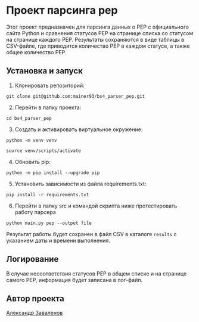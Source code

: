 # Проект парсинга pep
Этот проект предназначен для парсинга данных о PEP с официального сайта Python и сравнения статусов PEP на странице списка со статусом на странице каждого PEP.
Результаты сохраняются в виде таблицы в CSV-файле, где приводится количество PEP в каждом статусе, а также общее количество PEP.

## Установка и запуск

1. Клонировать репозиторий:

``` 
git clone git@github.com:mainer93/bs4_parser_pep.git 
```

2. Перейти в папку проекта:

```
cd bs4_parser_pep
```

3. Создать и активировать виртуальное окружение:

```
python -m venv venv
```

```
source venv/scripts/activate
```
4. Обновить pip:

```
python -m pip install --upgrade pip
```

5. Установить зависимости из файла requirements.txt:

```
pip install -r requirements.txt
```

6. Перейти в папку src и командой скрипта ниже протестировать работу парсера
```
python main.py pep --output file
```
Результат работы будет сохранен в файл CSV в каталоге `results` с указанием даты и времени выполнения.

## Логирование

В случае несоответствия статусов PEP в общем списке и на странице самого PEP, информация будет записана в лог-файл.

## Автор проекта

[Александр Заваленов](https://github.com/mainer93)
